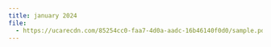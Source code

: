 ```yaml
---
title: january 2024
file:
  - https://ucarecdn.com/85254cc0-faa7-4d0a-aadc-16b46140f0d0/sample.pdf
---
```

